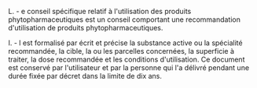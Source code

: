 L. - e conseil spécifique relatif à l'utilisation des produits phytopharmaceutiques est un conseil comportant une recommandation d'utilisation de produits phytopharmaceutiques.

I. - l est formalisé par écrit et précise la substance active ou la spécialité recommandée, la cible, la ou les parcelles concernées, la superficie à traiter, la dose recommandée et les conditions d'utilisation. Ce document est conservé par l'utilisateur et par la personne qui l'a délivré pendant une durée fixée par décret dans la limite de dix ans.
